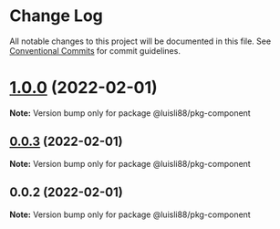# Change Log

All notable changes to this project will be documented in this file.
See [Conventional Commits](https://conventionalcommits.org) for commit guidelines.

# [1.0.0](https://github.com/luisli88/test-nx-lerna/compare/@luisli88/pkg-component@0.0.2...@luisli88/pkg-component@1.0.0) (2022-02-01)

**Note:** Version bump only for package @luisli88/pkg-component





## [0.0.3](https://github.com/luisli88/test-nx-lerna/compare/@luisli88/pkg-component@0.0.2...@luisli88/pkg-component@0.0.3) (2022-02-01)

**Note:** Version bump only for package @luisli88/pkg-component





## 0.0.2 (2022-02-01)

**Note:** Version bump only for package @luisli88/pkg-component
